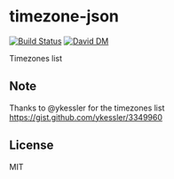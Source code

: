# timezone-json

[![Build Status](https://travis-ci.org/damncarousel/timezones-json.svg?branch=master)](https://travis-ci.org/damncarousel/timezones-json)
[![David DM](https://david-dm.org/damncarousel/timezones-json.png)](https://david-dm.org/damncarousel/timezones-json)

Timezones list

## Note

Thanks to @ykessler for the timezones list https://gist.github.com/ykessler/3349960

## License

MIT
